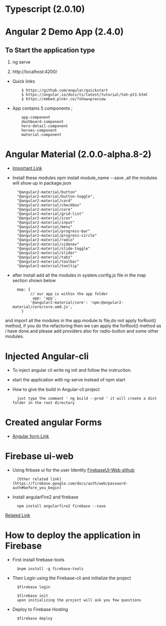 # Typescript (2.0.10)

# Angular 2 Demo App (2.4.0)

## To Start the application type 

 1. ng serve
 
 1. http://localhost:4200/

* Quick links

          $ https://github.com/angular/quickstart
          $ https://angular.io/docs/ts/latest/tutorial/toh-pt3.html
          $ https://embed.plnkr.co/?show=preview

* App contains 5 components ;

          app-component 
          dashboard-component
          hero-detail-component
          heroes-component
          material-component
   

# Angular Material (2.0.0-alpha.8-2)
 
 
* [Important Link](https://github.com/angular/material2)

* Install these modules npm install module_name --save ,all the modules will show up
in package.json


        "@angular2-material/button"
        "@angular2-material/button-toggle",
        "@angular2-material/card"
        "@angular2-material/checkbox"
        "@angular2-material/core"
        "@angular2-material/grid-list"
        "@angular2-material/icon"
        "@angular2-material/input"
        "@angular2-material/menu"
        "@angular2-material/progress-bar"
        "@angular2-material/progress-circle"
        "@angular2-material/radio"
        "@angular2-material/sidenav"
        "@angular2-material/slide-toggle"
        "@angular2-material/slider"
        "@angular2-material/tabs"
        "@angular2-material/toolbar"
        "@angular2-material/tooltip"


* after install add all the modules in system.config.js file in the map section 
shown below


        map: {
              // our app is within the app folder
               app: 'app',
              '@angular2-material/core': 'npm:@angular2-material/core/core.umd.js',
          }


and import all the modules in the app.module.ts file,do not apply forRoot() method,
if you do the refactoring then we can apply the forRoot() method as i have done.and please add providers also for radio-button and some other modules.
   


# Injected Angular-cli   

* To inject angular cli write ng init and follow the instruction.
* start the application with ng-serve instead of npm start
* How to give the build in Angular-cli project
   
        just type the commant ' ng build --prod ' it will create a dist folder in the root directory


# Created angular Forms

* [Angular form Link](https://angular.io/docs/ts/latest/guide/forms.html)


# Firebase ui-web

* Using firbase ui for the user Identity 
        [FirebaseUI-Web github](https://github.com/firebase/FirebaseUI-Web)

        [Other related link](https://firebase.google.com/docs/auth/web/password-auth#before_you_begin)

* Install angularFire2 and firebase

        npm install angularfire2 firebase --save
[Related Link](https://github.com/angular/angularfire2/blob/master/docs/3-retrieving-data-as-lists.md)


# How to deploy the application in Firebase

* First install firebase-tools
   
        $npm install -g firebase-tools

* Then Login using the Firebase-cli and initialize the project
    
        $firebase login

        $firebase init
        upon initializing the project will ask you few questions

* Deploy to Firebase Hosting
      
        $firebase deploy